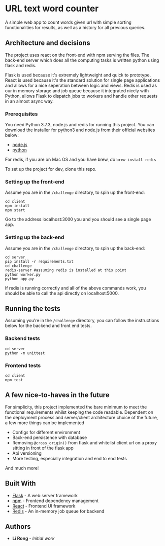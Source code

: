 # URL text word counter

A simple web app to count words given url with simple sorting functionalities for results, as well as a history for all previous queries.

## Architecture and decisions

The project uses react on the front-end with npm serving the files. The back-end server which does all the computing tasks is written python using flask and redis.

Flask is used because it's extremely lightweight and quick to prototype. React is used because it's the standard solution for single page applications and allows for a nice seperation between logic and views. Redis is used as our in memory storage and job queue because it integrated nicely with Python, allows Flask to dispatch jobs to workers and handle other requests in an almost async way.

### Prerequisites

You need Python 3.7.3, node.js and redis for running this project. You can download the installer for python3 and node.js from their official websites below:

* [node.js](https://nodejs.org/en/)
* [python](https://www.python.org)

For redis, if you are on Mac OS and you have brew, do `brew install redis`

To set up the project for dev, clone this repo.

### Setting up the front-end

Assume you are in the `/challenge` directory, to spin up the front-end:

```
cd client
npm install
npm start

```
Go to the address localhost:3000 you and you should see a single page app.


### Setting up the back-end

Assume you are in the `/challenge` directory, to spin up the back-end:

```
cd server
pip install -r requirements.txt
cd challenge
redis-server #assuming redis is installed at this point
python worker.py
python app.py

```
If redis is running correctly and all of the above commands work, you should be able to call the api directly on localhost:5000.

## Running the tests

Assuming you're in the `/challenge` directory, you can follow the instructions below for the backend and front end tests.

### Backend tests

```
cd server
python -m unittest
```

### Frontend tests

```
cd client
npm test
```

## A few nice-to-haves in the future

For simplicity, this project implemented the bare minimum to meet the functional requirements whilst keeping the code readable. Dependent on the deployment process and server/client architecture choice of the future, a few more things can be implemented

* Configs for different environment
* Back-end persistence with database
* Removing `@cross_origin()` from flask and whitelist client url on a proxy sitting in front of the flask app
* Api versioning
* More testing, especially integration and end to end tests

And much more!

## Built With

* [Flask](https://pypi.org/project/Flask/) - A web server framework
* [npm](https://www.npmjs.com) - Frontend dependency management
* [React](https://reactjs.org) - Frontend UI framework
* [Redis](https://redis.io) - An in-memory job queue for backend

## Authors

* **Li Rong** - *Initial work*
